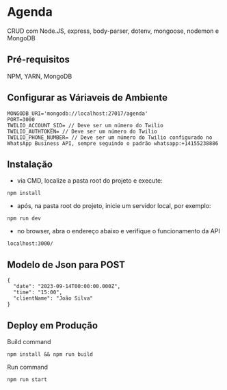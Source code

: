 
# Agenda
CRUD com Node.JS, express, body-parser, dotenv, mongoose, nodemon e MongoDB

## Pré-requisitos
NPM, YARN, MongoDB

## Configurar as Váriaveis de Ambiente
```
MONGODB_URI='mongodb://localhost:27017/agenda'
PORT=3000
TWILIO_ACCOUNT_SID= // Deve ser um número do Twilio
TWILIO_AUTHTOKEN= // Deve ser um número do Twilio
TWILIO_PHONE_NUMBER= // Deve ser um número do Twilio configurado no WhatsApp Business API, sempre seguindo o padrão whatsapp:+14155238886
```

## Instalação
- via CMD, localize a pasta root do projeto e execute:
```
npm install
```
- após, na pasta root do projeto, inicie um servidor local, por exemplo:
```
npm run dev
```
- no browser, abra o endereço abaixo e verifique o funcionamento da API
```
localhost:3000/
```

## Modelo de Json para POST
```
{
  "date": "2023-09-14T00:00:00.000Z",
  "time": "15:00",
  "clientName": "João Silva"
}
```


## Deploy em Produção
Build command
```
npm install && npm run build
```

Run command
```
npm run start
```